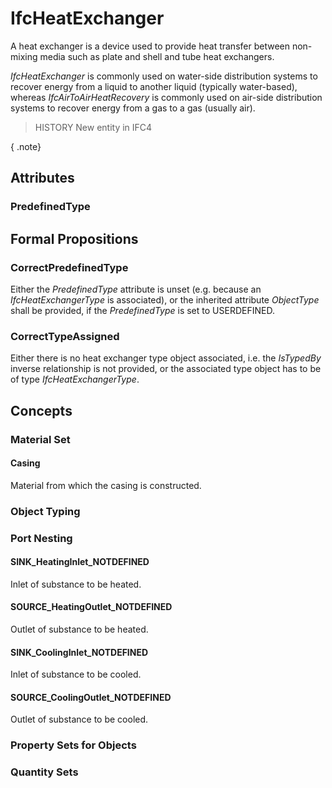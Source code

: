 # IfcHeatExchanger

A heat exchanger is a device used to provide heat transfer between non-mixing media such as plate and shell and tube heat exchangers.
<!-- end of short definition -->


_IfcHeatExchanger_ is commonly used on water-side distribution systems to recover energy from a liquid to another liquid (typically water-based), whereas _IfcAirToAirHeatRecovery_ is commonly used on air-side distribution systems to recover energy from a gas to a gas (usually air).

> HISTORY New entity in IFC4

{ .note}
>

## Attributes

### PredefinedType


## Formal Propositions

### CorrectPredefinedType
Either the _PredefinedType_ attribute is unset (e.g. because an _IfcHeatExchangerType_ is associated), or the inherited attribute _ObjectType_ shall be provided, if the _PredefinedType_ is set to USERDEFINED.

### CorrectTypeAssigned
Either there is no heat exchanger type object associated, i.e. the _IsTypedBy_ inverse relationship is not provided, or the associated type object has to be of type _IfcHeatExchangerType_.

## Concepts

### Material Set



#### Casing

Material from which the casing is constructed.

### Object Typing



### Port Nesting



#### SINK_HeatingInlet_NOTDEFINED

Inlet of substance to be heated.

#### SOURCE_HeatingOutlet_NOTDEFINED

Outlet of substance to be heated.

#### SINK_CoolingInlet_NOTDEFINED

Inlet of substance to be cooled.

#### SOURCE_CoolingOutlet_NOTDEFINED

Outlet of substance to be cooled.

### Property Sets for Objects



### Quantity Sets



